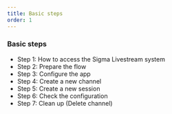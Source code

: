```yaml
---
title: Basic steps
order: 1
---
```


### Basic steps

- Step 1: How to access the Sigma Livestream system
- Step 2: Prepare the flow
- Step 3: Configure the app
- Step 4: Create a new channel
- Step 5: Create a new session
- Step 6: Check the configuration
- Step 7: Clean up (Delete channel)
